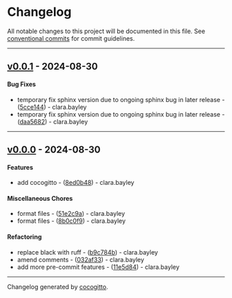 # Changelog
All notable changes to this project will be documented in this file. See [conventional commits](https://www.conventionalcommits.org/) for commit guidelines.

- - -
## [v0.0.1](https://github.com/yoctoyotta1024/GoodSciProjTemplate/compare/v0.0.0..v0.0.1) - 2024-08-30
#### Bug Fixes
- temporary fix sphinx version due to ongoing sphinx bug in later release - ([5cce144](https://github.com/yoctoyotta1024/GoodSciProjTemplate/commit/5cce144f1571fd96130a38823bf295787737762c)) - clara.bayley
- temporary fix sphinx version due to ongoing sphinx bug in later release - ([daa5682](https://github.com/yoctoyotta1024/GoodSciProjTemplate/commit/daa5682643e6e8978f720ae1ba4e8b27cf658489)) - clara.bayley

- - -

## [v0.0.0](https://github.com/yoctoyotta1024/GoodSciProjTemplate/compare/7f2b31426926ce5ca64980c6d9ccebf1cd4e31f0..v0.0.0) - 2024-08-30
#### Features
- add cocogitto - ([8ed0b48](https://github.com/yoctoyotta1024/GoodSciProjTemplate/commit/8ed0b4897b707fd06d13caa8a11dd9f6dadc3724)) - clara.bayley
#### Miscellaneous Chores
- format files - ([51e2c9a](https://github.com/yoctoyotta1024/GoodSciProjTemplate/commit/51e2c9acc009797e144b6c89ea66a922d3bd1ab7)) - clara.bayley
- format files - ([8b0c0f9](https://github.com/yoctoyotta1024/GoodSciProjTemplate/commit/8b0c0f991ecd4a674cddb9d4da5ed717479b7e6f)) - clara.bayley
#### Refactoring
- replace black with ruff - ([b9c784b](https://github.com/yoctoyotta1024/GoodSciProjTemplate/commit/b9c784b5170793742aebb45f9dc475e7ef41225a)) - clara.bayley
- amend comments - ([032af33](https://github.com/yoctoyotta1024/GoodSciProjTemplate/commit/032af33cc8d3a5ab03b4478e7658cd5b54bfef11)) - clara.bayley
- add more pre-commit features - ([11e5d84](https://github.com/yoctoyotta1024/GoodSciProjTemplate/commit/11e5d84478f7817c88d37396087af7877ac7334c)) - clara.bayley

- - -

Changelog generated by [cocogitto](https://github.com/cocogitto/cocogitto).